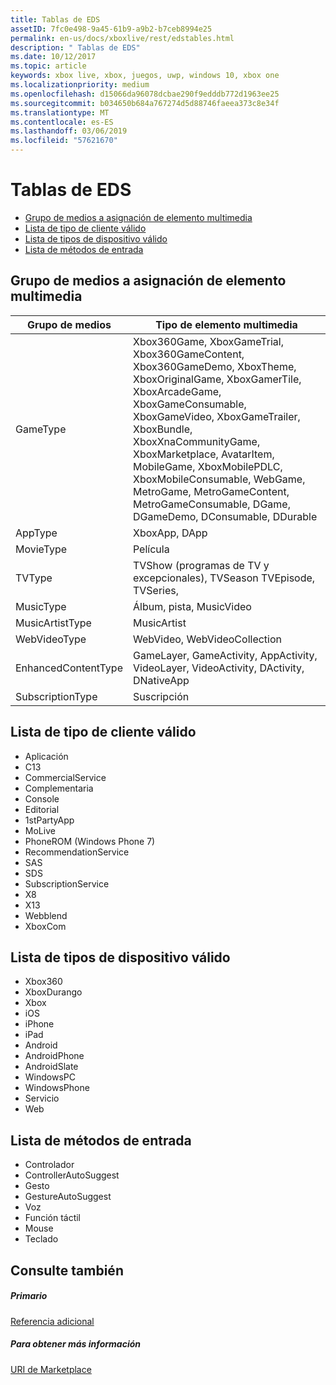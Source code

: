 ```yaml
---
title: Tablas de EDS
assetID: 7fc0e498-9a45-61b9-a9b2-b7ceb8994e25
permalink: en-us/docs/xboxlive/rest/edstables.html
description: " Tablas de EDS"
ms.date: 10/12/2017
ms.topic: article
keywords: xbox live, xbox, juegos, uwp, windows 10, xbox one
ms.localizationpriority: medium
ms.openlocfilehash: d15066da96078dcbae290f9edddb772d1963ee25
ms.sourcegitcommit: b034650b684a767274d5d88746faeea373c8e34f
ms.translationtype: MT
ms.contentlocale: es-ES
ms.lasthandoff: 03/06/2019
ms.locfileid: "57621670"
---
```

# <a name="eds-tables"></a>Tablas de EDS

  * [Grupo de medios a asignación de elemento multimedia](#ID4EQ)
  * [Lista de tipo de cliente válido](#ID4EFD)
  * [Lista de tipos de dispositivo válido](#ID4EPE)
  * [Lista de métodos de entrada](#ID4ERF)

<a id="ID4EQ"></a>


## <a name="media-group-to-media-item-map"></a>Grupo de medios a asignación de elemento multimedia

| Grupo de medios| Tipo de elemento multimedia| 
| --- | --- |
| GameType| Xbox360Game, XboxGameTrial, Xbox360GameContent, Xbox360GameDemo, XboxTheme, XboxOriginalGame, XboxGamerTile, XboxArcadeGame, XboxGameConsumable, XboxGameVideo, XboxGameTrailer, XboxBundle, XboxXnaCommunityGame, XboxMarketplace, AvatarItem, MobileGame, XboxMobilePDLC, XboxMobileConsumable, WebGame, MetroGame, MetroGameContent, MetroGameConsumable, DGame, DGameDemo, DConsumable, DDurable|
| AppType| XboxApp, DApp|
| MovieType| Película|
| TVType| TVShow (programas de TV y excepcionales), TVSeason TVEpisode, TVSeries,|
| MusicType| Álbum, pista, MusicVideo|
| MusicArtistType| MusicArtist|
| WebVideoType| WebVideo, WebVideoCollection|
| EnhancedContentType| GameLayer, GameActivity, AppActivity, VideoLayer, VideoActivity, DActivity, DNativeApp|
| SubscriptionType| Suscripción|

<a id="ID4EFD"></a>


## <a name="valid-client-type-list"></a>Lista de tipo de cliente válido

   * Aplicación
   * C13
   * CommercialService
   * Complementaria
   * Console
   * Editorial
   * 1stPartyApp
   * MoLive
   * PhoneROM (Windows Phone 7)
   * RecommendationService
   * SAS
   * SDS
   * SubscriptionService
   * X8
   * X13
   * Webblend
   * XboxCom

<a id="ID4EPE"></a>


## <a name="valid-device-type-list"></a>Lista de tipos de dispositivo válido

   * Xbox360
   * XboxDurango
   * Xbox
   * iOS
   * iPhone
   * iPad
   * Android
   * AndroidPhone
   * AndroidSlate
   * WindowsPC
   * WindowsPhone
   * Servicio
   * Web

<a id="ID4ERF"></a>


## <a name="input-method-list"></a>Lista de métodos de entrada

   * Controlador
   * ControllerAutoSuggest
   * Gesto
   * GestureAutoSuggest
   * Voz
   * Función táctil
   * Mouse
   * Teclado

<a id="ID4EJG"></a>


## <a name="see-also"></a>Consulte también

<a id="ID4ELG"></a>


##### <a name="parent"></a>Primario  

[Referencia adicional](atoc-xboxlivews-reference-additional.md)


<a id="ID4EXG"></a>


##### <a name="further-information"></a>Para obtener más información

[URI de Marketplace](../uri/marketplace/atoc-reference-marketplace.md)
